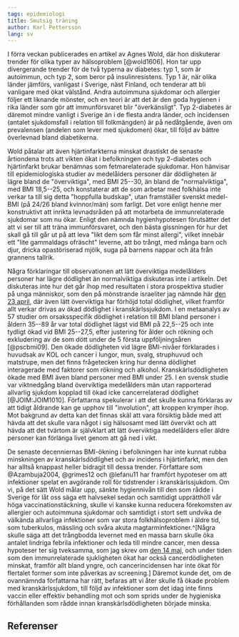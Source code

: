 ```yaml
---
tags: epidemiologi
title: Smutsig träning
author: Karl Pettersson
lang: sv
---
```


I förra veckan publicerades en artikel av Agnes Wold, där hon diskuterar trender för olika typer av hälsoproblem [@wold1606]. Hon tar upp divergerande trender för de två typerna av diabetes: typ 1, som är autoimmun, och typ 2, som beror på insulinresistens. Typ 1 är, när olika länder jämförs, vanligast i Sverige, näst Finland, och tenderar att bli vanligare med ökat välstånd. Andra autoimmuna sjukdomar och allergier följer ett liknande mönster, och en teori är att det är den goda hygienen i rika länder som gör att immunförsvaret blir "överkänsligt". Typ 2-diabetes är däremot mindre vanligt i Sverige än i de flesta andra länder, och incidensen (antalet sjukdomsfall i relation till folkmängden) är på nedåtgående, även om prevalensen (andelen som lever med sjukdomen) ökar, till följd av bättre överlevnad bland diabetikerna.

Wold påtalar att även hjärtinfarkterna minskat drastiskt de senaste årtiondena trots att vikten ökat i befolkningen och typ 2-diabetes och hjärtinfarkt brukar benämnas som fetmarelaterade sjukdomar. Hon hänvisar till epidemiologiska studier av medelålders personer där dödligheten är lägre bland de "överviktiga", med BMI 25--30, än bland de "normalviktiga", med BMI 18,5--25, och konstaterar att de som arbetar med folkhälsa inte verkar ta till sig detta "hoppfulla budskap", utan framställer svenskt medel-BMI (på 24/26 bland kvinnor/män) som farligt. Det vore enligt henne mer konstruktivt att inrikta levnadsråden på att motarbeta de immunrelaterade sjukdomar som nu ökar. Enligt den nämnda hygienhypotesen förutsätter det att vi ser till att träna immunförsvaret, och den bästa gissningen för hur det skall gå till går ut på att leva "likt dem som får minst allergi", vilket innebär ett "lite gammaldags ofräscht" leverne, att bo trångt, med många barn och djur, dricka opastöriserad mjölk, suga på barnens nappar och äta från grannens tallrik.

Några förklaringar till observationen att lätt överviktiga medelålders personer har lägre dödlighet än normalviktiga diskuteras inte i artikeln. Det diskuteras inte hur det går ihop med resultaten i stora prospektiva studier på unga människor, som den på mönstrande israeliter jag nämnde här [den 23 april](http://klpn.se/2016/04/23/obesvarad/), där även lätt överviktiga har förhöjd total dödlighet, vilket framför allt verkar drivas av ökad dödlighet i kranskärlssjukdom. I en metaanalys av 57 studier om orsaksspecifik dödlighet i relation till BMI bland personer i åldern 35--89 år var total dödlighet lägst vid BMI på 22,5--25 och inte tydligt ökad vid BMI 25--27,5, efter justering för ålder och rökning och exkludering av de som dött under de 5 första uppföljningsåren [@pscbmi09]. Den ökade dödligheten vid lägre BMI-nivåer förklarades i huvudsak av KOL och cancer i lungor, mun, svalg, struphuvud och matstrupe, men det finns frågetecken kring hur denna dödlighet interagerade med faktorer som rökning och alkohol. Kranskärlsdödligheten ökade med BMI även bland personer med BMI under 25. I en svensk studie var viktnedgång bland överviktiga medelålders män utan rapporterad allvarlig sjukdom kopplad till ökad icke cancerrelaterad dödlighet [@JOIM:JOIM1010]. Författarna spekulerar i att det skulle kunna förklaras av att tidigt åldrande kan ge upphov till "involution", att kroppen krymper ihop. Mot bakgrund av detta kan det finnas skäl att vara försiktig både med att hävda att det skulle vara något i sig hälsosamt med lätt övervikt och att hävda att det tvärtom är självklart att lätt överviktiga medelålders eller äldre personer kan förlänga livet genom att gå ned i vikt.

De senaste decenniernas BMI-ökning i befolkningen har inte kunnat rubba minskningen av kranskärlsdödlighet och av incidens i hjärtinfarkt, men den har alltså knappast heller bidragit till dessa trender. Författare som @Azambuja2004, @grimes12 och @lefanu11 har framfört hypoteser om att infektioner spelat en avgörande roll för tidstrender i kranskärlssjukdom. Om vi, på det sätt Wold målar upp, sänkte hygiennivån till den som rådde i Sverige för låt oss säga ett halvsekel sedan och samtidigt upprätthöll vår höga vaccinationstäckning, skulle vi kanske kunna reducera förekomsten av allergier och autoimmuna sjukdomar och samtidigt i stort sett undvika de välkända allvarliga infektioner som var stora folkhälsoproblem i äldre tid, som tuberkulos, mässling och svåra akuta magtarminfektioner.^[Några skulle säga att det trångbodda levernet med en massa barn skulle öka antalet lindriga febrila infektioner och leda till mindre cancer, men dessa hypoteser ter sig tveksamma, som jag skrev om [den 14 maj](http://klpn.se/2016/05/14/besvarlig-litteratur/), och under tiden som den immunrelaterade sjukligheten ökat har också cancerdödligheten minskat, framför allt bland yngre, och cancerincidensen har inte ökat för flertalet former som inte påverkas av screening.] Däremot kunde det, om de ovannämnda författarna har rätt, befaras att vi åter skulle få ökade problem med kranskärlssjukdom, till följd av infektioner som det idag inte finns vaccin eller effektiv behandling mot och som sprids under de hygieniska förhållanden som rådde innan kranskärlsdödligheten började minska.

## Referenser
